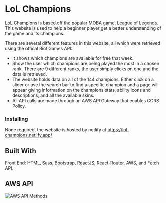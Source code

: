 # LoL Champions
LoL Champions is based off the popular MOBA game, League of Legends. This website is used to help a beginner player get a better understanding of the game and its champions.

There are several different features in this website, all which were retrieved using the offical Riot Games API:
 - It shows which champions are available for free that week.
 - Show the user which champions are being played the most in a chosen rank. There are 9 different ranks, the user simply clicks       on one and the data is retrieved.
 - The website holds data on all of the 144 champions. Either click on a slider or use the search bar to find a specific champion and a page will appear giving information on the champions stats, ability icons and descriptions, and all the available skins.
 - All API calls are made through an AWS API Gateway that enables CORS Policy.
 

 
 ### Installing
 None required, the website is hosted by netlify at https://lol-champions.netlify.app/
 
 ## Built With
 
 Front End:
 HTML, Sass, Bootstrap, ReactJS, React-Router, AWS, and Fetch API.
 
 ## AWS API
 ![AWS API Methods](https://user-images.githubusercontent.com/47793125/113324403-0bea4280-92e5-11eb-9cfb-bacebdb1b332.png)

